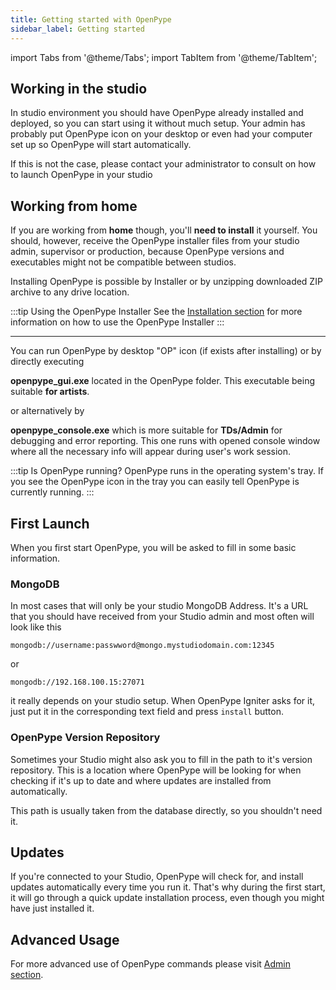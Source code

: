 ```yaml
---
title: Getting started with OpenPype
sidebar_label: Getting started
---
```


import Tabs from '@theme/Tabs';
import TabItem from '@theme/TabItem';



## Working in the studio

In studio environment you should have OpenPype already installed and deployed,  so you can start using it without much setup. Your admin has probably put OpenPype icon on your desktop or even had your computer set up so OpenPype will start automatically.

If this is not the case, please contact your administrator to consult on how to launch OpenPype in your studio

## Working from home

If you are working from **home** though, you'll **need to install** it yourself. You should, however, receive the OpenPype installer files from your studio
admin, supervisor or production, because OpenPype versions and executables might not be compatible between studios.  

Installing OpenPype is possible by Installer or by unzipping downloaded ZIP archive to any drive location.

:::tip Using the OpenPype Installer
See the [Installation section](artist_install.md) for more information on how to use the OpenPype Installer
:::

---

You can run OpenPype by desktop "OP" icon (if exists after installing) or by directly executing

**openpype_gui.exe** located in the OpenPype folder. This executable being suitable **for artists**.

or alternatively by

**openpype_console.exe** which is more suitable for **TDs/Admin** for debugging and error reporting. This one runs with opened console window where all the necessary info will appear during user's work session.

:::tip Is OpenPype running?
OpenPype runs in the operating system's tray. If you see the OpenPype icon in the tray you can easily tell OpenPype is currently running.
:::



## First Launch


When you first start OpenPype, you will be asked to fill in some basic information.

### MongoDB

In most cases that will only be your studio MongoDB Address.
It's a URL that you should have received from your Studio admin and most often will look like this 

`mongodb://username:passwword@mongo.mystudiodomain.com:12345`

 or

 `mongodb://192.168.100.15:27071`

it really depends on your studio setup. When OpenPype Igniter
asks for it, just put it in the corresponding text field and press `install` button.

### OpenPype Version Repository

Sometimes your Studio might also ask you to fill in the path to it's version
repository. This is a location where OpenPype will be looking for when checking
if it's up to date and where updates are installed from automatically. 

This path is usually taken from the database directly, so you shouldn't need it. 


## Updates

If you're connected to your Studio, OpenPype will check for, and install updates automatically every time you run it. That's why during the first start, it will go through a quick update installation process, even though you might have just installed it. 


## Advanced Usage

For more advanced use of OpenPype commands please visit [Admin section](admin_openpype_commands.md).
